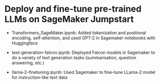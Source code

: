 # Deploy and fine-tune pre-trained LLMs on SageMaker Jumpstart
- Transformers_SageMaker.ipynb: Added tokenization and positional encoding, self-attention, and used GPT-2 in Sagemaker notebooks with Huggingface

- text-generation-falcon.ipynb: Deployed Falcon models in Sagemaker to do a variety of text generation tasks (summarisation, question answering, etc.)

- llama-2-finetuning.ipynb: Used Sagemaker to fine-tune LLama-2 model for instruction-like text data

